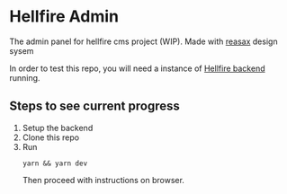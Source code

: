# Hellfire Admin

The admin panel for hellfire cms project (WIP). Made with [reasax](https://github.com/dhushyanth-s/Reasax) design sysem

In order to test this repo, you will need a instance of [Hellfire backend](https://github.com/HellFireCMS/hellfire-backend) running.

## Steps to see current progress

1. Setup the backend
2. Clone this repo
3. Run
    ```
    yarn && yarn dev
    ```
    Then proceed with instructions on browser.
